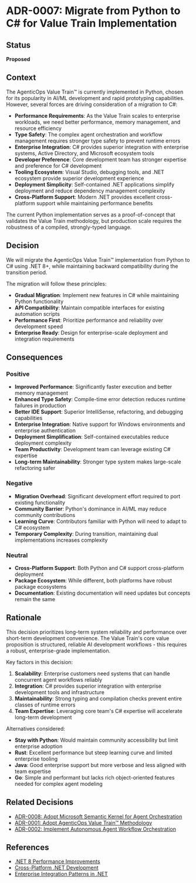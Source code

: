 # ADR-0007: Migrate from Python to C# for Value Train Implementation

## Status
**Proposed**

## Context
The AgenticOps Value Train™ is currently implemented in Python, chosen for its popularity in AI/ML development and rapid prototyping capabilities. However, several forces are driving consideration of a migration to C#:

- **Performance Requirements**: As the Value Train scales to enterprise workloads, we need better performance, memory management, and resource efficiency
- **Type Safety**: The complex agent orchestration and workflow management requires stronger type safety to prevent runtime errors
- **Enterprise Integration**: C# provides superior integration with enterprise systems, Active Directory, and Microsoft ecosystem tools
- **Developer Preference**: Core development team has stronger expertise and preference for C# development
- **Tooling Ecosystem**: Visual Studio, debugging tools, and .NET ecosystem provide superior development experience
- **Deployment Simplicity**: Self-contained .NET applications simplify deployment and reduce dependency management complexity
- **Cross-Platform Support**: Modern .NET provides excellent cross-platform support while maintaining performance benefits

The current Python implementation serves as a proof-of-concept that validates the Value Train methodology, but production scale requires the robustness of a compiled, strongly-typed language.

## Decision
We will migrate the AgenticOps Value Train™ implementation from Python to C# using .NET 8+, while maintaining backward compatibility during the transition period.

The migration will follow these principles:
- **Gradual Migration**: Implement new features in C# while maintaining Python functionality
- **API Compatibility**: Maintain compatible interfaces for existing automation scripts
- **Performance First**: Prioritize performance and reliability over development speed
- **Enterprise Ready**: Design for enterprise-scale deployment and integration requirements

## Consequences

### Positive
- **Improved Performance**: Significantly faster execution and better memory management
- **Enhanced Type Safety**: Compile-time error detection reduces runtime failures in production
- **Better IDE Support**: Superior IntelliSense, refactoring, and debugging capabilities
- **Enterprise Integration**: Native support for Windows environments and enterprise authentication
- **Deployment Simplification**: Self-contained executables reduce deployment complexity
- **Team Productivity**: Development team can leverage existing C# expertise
- **Long-term Maintainability**: Stronger type system makes large-scale refactoring safer

### Negative
- **Migration Overhead**: Significant development effort required to port existing functionality
- **Community Barrier**: Python's dominance in AI/ML may reduce community contributions
- **Learning Curve**: Contributors familiar with Python will need to adapt to C# ecosystem
- **Temporary Complexity**: During transition, maintaining dual implementations increases complexity

### Neutral
- **Cross-Platform Support**: Both Python and C# support cross-platform deployment
- **Package Ecosystem**: While different, both platforms have robust package ecosystems
- **Documentation**: Existing documentation will need updates but concepts remain the same

## Rationale
This decision prioritizes long-term system reliability and performance over short-term development convenience. The Value Train's core value proposition is structured, reliable AI development workflows - this requires a robust, enterprise-grade implementation.

Key factors in this decision:
1. **Scalability**: Enterprise customers need systems that can handle concurrent agent workflows reliably
2. **Integration**: C# provides superior integration with enterprise development tools and infrastructure
3. **Maintainability**: Strong typing and compilation checks prevent entire classes of runtime errors
4. **Team Expertise**: Leveraging core team's C# expertise will accelerate long-term development

Alternatives considered:
- **Stay with Python**: Would maintain community accessibility but limit enterprise adoption
- **Rust**: Excellent performance but steep learning curve and limited enterprise tooling
- **Java**: Good enterprise support but more verbose and less aligned with team expertise
- **Go**: Simple and performant but lacks rich object-oriented features needed for complex agent modeling

## Related Decisions
- [ADR-0008: Adopt Microsoft Semantic Kernel for Agent Orchestration](adr-0008-adopt-semantic-kernel-agent-orchestration.md)
- [ADR-0001: Adopt AgenticOps Value Train™ Methodology](adr-0001-adopt-agenticops-value-train.md)
- [ADR-0002: Implement Autonomous Agent Workflow Orchestration](adr-0002-implement-autonomous-agent-orchestration.md)

## References
- [.NET 8 Performance Improvements](https://devblogs.microsoft.com/dotnet/performance-improvements-in-net-8/)
- [Cross-Platform .NET Development](https://docs.microsoft.com/en-us/dotnet/core/introduction)
- [Enterprise Integration Patterns in .NET](https://docs.microsoft.com/en-us/dotnet/architecture/)